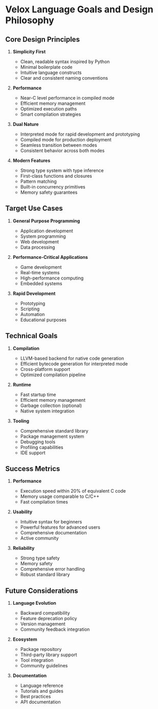# Velox Language Goals and Design Philosophy

## Core Design Principles

1. **Simplicity First**
   - Clean, readable syntax inspired by Python
   - Minimal boilerplate code
   - Intuitive language constructs
   - Clear and consistent naming conventions

2. **Performance**
   - Near-C level performance in compiled mode
   - Efficient memory management
   - Optimized execution paths
   - Smart compilation strategies

3. **Dual Nature**
   - Interpreted mode for rapid development and prototyping
   - Compiled mode for production deployment
   - Seamless transition between modes
   - Consistent behavior across both modes

4. **Modern Features**
   - Strong type system with type inference
   - First-class functions and closures
   - Pattern matching
   - Built-in concurrency primitives
   - Memory safety guarantees

## Target Use Cases

1. **General Purpose Programming**
   - Application development
   - System programming
   - Web development
   - Data processing

2. **Performance-Critical Applications**
   - Game development
   - Real-time systems
   - High-performance computing
   - Embedded systems

3. **Rapid Development**
   - Prototyping
   - Scripting
   - Automation
   - Educational purposes

## Technical Goals

1. **Compilation**
   - LLVM-based backend for native code generation
   - Efficient bytecode generation for interpreted mode
   - Cross-platform support
   - Optimized compilation pipeline

2. **Runtime**
   - Fast startup time
   - Efficient memory management
   - Garbage collection (optional)
   - Native system integration

3. **Tooling**
   - Comprehensive standard library
   - Package management system
   - Debugging tools
   - Profiling capabilities
   - IDE support

## Success Metrics

1. **Performance**
   - Execution speed within 20% of equivalent C code
   - Memory usage comparable to C/C++
   - Fast compilation times

2. **Usability**
   - Intuitive syntax for beginners
   - Powerful features for advanced users
   - Comprehensive documentation
   - Active community

3. **Reliability**
   - Strong type safety
   - Memory safety
   - Comprehensive error handling
   - Robust standard library

## Future Considerations

1. **Language Evolution**
   - Backward compatibility
   - Feature deprecation policy
   - Version management
   - Community feedback integration

2. **Ecosystem**
   - Package repository
   - Third-party library support
   - Tool integration
   - Community guidelines

3. **Documentation**
   - Language reference
   - Tutorials and guides
   - Best practices
   - API documentation 